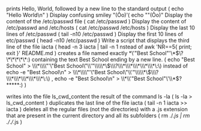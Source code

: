 prints Hello, World, followed by a new line to the standard output ( echo "Hello World\n" )
 Display confusing smiley  "(Ôo)'( echo \""(Ôo)"
Display the content of the /etc/passwd file ( cat /etc/passwd )
Display the content of /etc/passwd and /etc/hosts ( cat /etc/passwd /etc/hosts )
Display the last 10 lines of /etc/passwd ( tail -n10 /etc/passwd )
Display the first 10 lines of etc/passwd ( head -n10 /etc/passwd )
Write a script that displays the third line of the file iacta ( head -n 3 iacta | tail -n 1 nstead of awk 'NR==5{ print; exit }' README.md )
creates a file named exactly \*\\'"Best School"\'\\*$\?\*\*\*\*\*:) containing the text Best School ending by a new line. (
 echo "Best School" > \\\*\\\\"'\"Best School\"\\'"\\\\\*\$\\\?\\\*\\\*\\\*\\\*\\\*\:\)   instead of    echo -e "Best School\n" > \\\*\\\\"'\"Best School\"\\'"\\\\\*\$\\\?\\\*\\\*\\\*\\\*\\\*\:\)  ,     echo -e "Best School\n" > \\*\\'"Best School"\'\\*$\?\*\*\*\*\*:)  )

writes into the file ls_cwd_content the result of the command ls -la ( ls -la > ls_cwd_content )
duplicates the last line of the file iacta ( tail -n 1 iacta >> iacta )
 deletes all the regular files (not the directories) with a .js extension that are present in the current directory and all its subfolders ( rm ./*.js | rm ./*.*/*.js )
